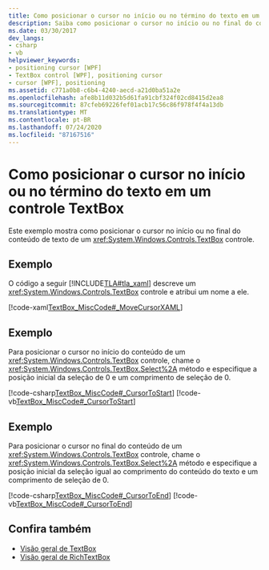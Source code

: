 ```yaml
---
title: Como posicionar o cursor no início ou no término do texto em um controle TextBox
description: Saiba como posicionar o cursor no início ou no final do conteúdo de texto de um controle de caixa de texto Windows Presentation Foundation.
ms.date: 03/30/2017
dev_langs:
- csharp
- vb
helpviewer_keywords:
- positioning cursor [WPF]
- TextBox control [WPF], positioning cursor
- cursor [WPF], positioning
ms.assetid: c771a0b8-c6b4-4240-aecd-a21d0ba51a2e
ms.openlocfilehash: afe8b11d032b5d61fa91cbf324f02cd8415d2ea8
ms.sourcegitcommit: 87cfeb69226fef01acb17c56c86f978f4f4a13db
ms.translationtype: MT
ms.contentlocale: pt-BR
ms.lasthandoff: 07/24/2020
ms.locfileid: "87167516"
---
```

# <a name="how-to-position-the-cursor-at-the-beginning-or-end-of-text-in-a-textbox-control"></a>Como posicionar o cursor no início ou no término do texto em um controle TextBox
Este exemplo mostra como posicionar o cursor no início ou no final do conteúdo de texto de um <xref:System.Windows.Controls.TextBox> controle.  
  
## <a name="example"></a>Exemplo  
 O código a seguir [!INCLUDE[TLA#tla_xaml](../../../../includes/tlasharptla-xaml-md.md)] descreve um <xref:System.Windows.Controls.TextBox> controle e atribui um nome a ele.  
  
 [!code-xaml[TextBox_MiscCode#_MoveCursorXAML](~/samples/snippets/csharp/VS_Snippets_Wpf/TextBox_MiscCode/CSharp/Window1.xaml#_movecursorxaml)]  
  
## <a name="example"></a>Exemplo  
 Para posicionar o cursor no início do conteúdo de um <xref:System.Windows.Controls.TextBox> controle, chame o <xref:System.Windows.Controls.TextBox.Select%2A> método e especifique a posição inicial da seleção de 0 e um comprimento de seleção de 0.  
  
 [!code-csharp[TextBox_MiscCode#_CursorToStart](~/samples/snippets/csharp/VS_Snippets_Wpf/TextBox_MiscCode/CSharp/Window1.xaml.cs#_cursortostart)]
 [!code-vb[TextBox_MiscCode#_CursorToStart](~/samples/snippets/visualbasic/VS_Snippets_Wpf/TextBox_MiscCode/VisualBasic/Window1.xaml.vb#_cursortostart)]  
  
## <a name="example"></a>Exemplo  
 Para posicionar o cursor no final do conteúdo de um <xref:System.Windows.Controls.TextBox> controle, chame o <xref:System.Windows.Controls.TextBox.Select%2A> método e especifique a posição inicial da seleção igual ao comprimento do conteúdo do texto e um comprimento de seleção de 0.  
  
 [!code-csharp[TextBox_MiscCode#_CursorToEnd](~/samples/snippets/csharp/VS_Snippets_Wpf/TextBox_MiscCode/CSharp/Window1.xaml.cs#_cursortoend)]
 [!code-vb[TextBox_MiscCode#_CursorToEnd](~/samples/snippets/visualbasic/VS_Snippets_Wpf/TextBox_MiscCode/VisualBasic/Window1.xaml.vb#_cursortoend)]  
  
## <a name="see-also"></a>Confira também

- [Visão geral de TextBox](textbox-overview.md)
- [Visão geral de RichTextBox](richtextbox-overview.md)
